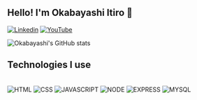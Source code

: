 ## Hello! I'm Okabayashi Itiro 👋


[![Linkedin](https://img.shields.io/badge/LinkedIn-0077B5?style=for-the-badge&logo=linkedin&logoColor=white)](https://www.linkedin.com/in/itiro-okabayashi-278b39218/)
[![YouTube](https://img.shields.io/badge/YouTube-FF0000?style=for-the-badge&logo=youtube&logoColor=white)](https://www.youtube.com/channel/UC8TcVUkpc4Qap0rghQS9W4w)

![Okabayashi's GitHub stats](https://github-readme-stats.vercel.app/api?username=OkabayashiIchiro97&show_icons=true&theme=slateorange)


## Technologies I use

</br>
<div style="display: inline_block">
 <img align="center" alt="HTML" src="https://img.shields.io/badge/HTML5-E34F26?style=for-the-badge&logo=html5&logoColor=white" >
 <img align="center" alt="CSS" src="https://img.shields.io/badge/CSS3-1572B6?style=for-the-badge&logo=css3&logoColor=white" >
 <img align="center" alt="JAVASCRIPT" src="https://img.shields.io/badge/JavaScript-F7DF1E?style=for-the-badge&logo=javascript&logoColor=black" >
 <img align="center" alt="NODE" src="https://img.shields.io/badge/Node.js-43853D?style=for-the-badge&logo=node.js&logoColor=white" >
 <img align="center" alt="EXPRESS" src="https://img.shields.io/badge/Express.js-404D59?style=for-the-badge" >
 <img align="center" alt="MYSQL" src="https://img.shields.io/badge/MySQL-005C84?style=for-the-badge&logo=mysql&logoColor=white" >
<div>

